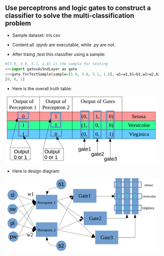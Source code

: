 ## Use perceptrons and logic gates to construct a classifier to solve the multi-classification problem

* Sample dataset: iris.csv

* Content:all .ipynb are executable, while .py are not.

* After traing ,test this classifier using a sample:
```python
#[5.9, 3.0, 5.1, 1.8] is the sample for testing 
>>>import gatesAsSndLayer as gate
>>>gate.forTestSample(sample=[5.9, 3.0, 5.1, 1.8], w1=w1,b1=b1,w2=w2,b2=b2)
[0, 0, 1]
```

* Here is the overall truth table:

![alt text](./truthTable.png)

* Here is design diagram:

![alt text](./design.png)